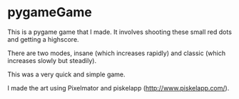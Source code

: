 # pygameGame

This is a pygame game that I made. It involves shooting these small red dots and getting a highscore.

There are two modes, insane (which increases rapidly) and classic (which increases slowly but steadily).

This was a very quick and simple game.

I made the art using Pixelmator and piskelapp (http://www.piskelapp.com/).

